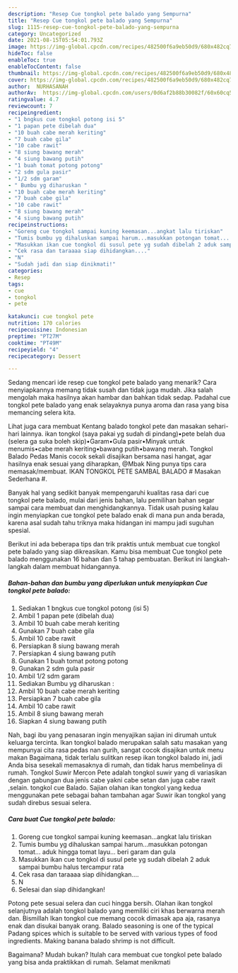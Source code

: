 ```yaml
---
description: "Resep Cue tongkol pete balado yang Sempurna"
title: "Resep Cue tongkol pete balado yang Sempurna"
slug: 1115-resep-cue-tongkol-pete-balado-yang-sempurna
category: Uncategorized
date: 2021-08-15T05:54:01.793Z
image: https://img-global.cpcdn.com/recipes/482500f6a9eb50d9/680x482cq70/cue-tongkol-pete-balado-foto-resep-utama.jpg
hideToc: false
enableToc: true
enableTocContent: false
thumbnail: https://img-global.cpcdn.com/recipes/482500f6a9eb50d9/680x482cq70/cue-tongkol-pete-balado-foto-resep-utama.jpg
cover: https://img-global.cpcdn.com/recipes/482500f6a9eb50d9/680x482cq70/cue-tongkol-pete-balado-foto-resep-utama.jpg
author:  NURHASANAH
authorAv:  https://img-global.cpcdn.com/users/0d6af2b88b30082f/60x60cq50/avatar.jpg
ratingvalue: 4.7
reviewcount: 7
recipeingredient:
- "1 bngkus cue tongkol potong isi 5"
- "1 papan pete dibelah dua"
- "10 buah cabe merah keriting"
- "7 buah cabe gila"
- "10 cabe rawit"
- "8 siung bawang merah"
- "4 siung bawang putih"
- "1 buah tomat potong potong"
- "2 sdm gula pasir"
- "1/2 sdm garam"
- " Bumbu yg diharuskan "
- "10 buah cabe merah keriting"
- "7 buah cabe gila"
- "10 cabe rawit"
- "8 siung bawang merah"
- "4 siung bawang putih"
recipeinstructions:
- "Goreng cue tongkol sampai kuning keemasan...angkat lalu tiriskan"
- "Tumis bumbu yg dihaluskan sampai harum...masukkan potongan tomat... aduk hingga tomat layu... beri garam dan gula"
- "Masukkan ikan cue tongkol di susul pete yg sudah dibelah 2 aduk sampai bumbu halus tercampur rata"
- "Cek rasa dan taraaaa siap dihidangkan...."
- "N"
- "Sudah jadi dan siap dinikmati!"
categories:
- Resep
tags:
- cue
- tongkol
- pete

katakunci: cue tongkol pete 
nutrition: 170 calories
recipecuisine: Indonesian
preptime: "PT27M"
cooktime: "PT49M"
recipeyield: "4"
recipecategory: Dessert

---
```



Sedang mencari ide resep cue tongkol pete balado yang menarik? Cara menyiapkannya memang tidak susah dan tidak juga mudah. Jika salah mengolah maka hasilnya akan hambar dan bahkan tidak sedap. Padahal cue tongkol pete balado yang enak selayaknya punya aroma dan rasa yang bisa memancing selera kita.


Lihat juga cara membuat Kentang balado tongkol pete dan masakan sehari-hari lainnya. ikan tongkol (saya pakai yg sudah di pindang)•pete belah dua (selera ga suka boleh skip)•Garam•Gula pasir•Minyak untuk menumis•cabe merah keriting•bawang putih•bawang merah. Tongkol Balado Pedas Manis cocok sekali disajikan bersama nasi hangat, agar hasilnya enak sesuai yang diharapkan, @Mbak Ning punya tips cara memasak/membuat. IKAN TONGKOL PETE SAMBAL BALADO # Masakan Sederhana #.

Banyak hal yang sedikit banyak mempengaruhi kualitas rasa dari cue tongkol pete balado, mulai dari jenis bahan, lalu pemilihan bahan segar sampai cara membuat dan menghidangkannya. Tidak usah pusing kalau ingin menyiapkan cue tongkol pete balado enak di mana pun anda berada, karena asal sudah tahu triknya maka hidangan ini mampu jadi suguhan spesial.


Berikut ini ada beberapa tips dan trik praktis untuk membuat cue tongkol pete balado yang siap dikreasikan. Kamu bisa membuat Cue tongkol pete balado menggunakan 16 bahan dan 5 tahap pembuatan. Berikut ini langkah-langkah dalam membuat hidangannya.

<!--inarticleads1-->

##### Bahan-bahan dan bumbu yang diperlukan untuk menyiapkan Cue tongkol pete balado:

1. Sediakan 1 bngkus cue tongkol potong (isi 5)
1. Ambil 1 papan pete (dibelah dua)
1. Ambil 10 buah cabe merah keriting
1. Gunakan 7 buah cabe gila
1. Ambil 10 cabe rawit
1. Persiapkan 8 siung bawang merah
1. Persiapkan 4 siung bawang putih
1. Gunakan 1 buah tomat potong potong
1. Gunakan 2 sdm gula pasir
1. Ambil 1/2 sdm garam
1. Sediakan  Bumbu yg diharuskan :
1. Ambil 10 buah cabe merah keriting
1. Persiapkan 7 buah cabe gila
1. Ambil 10 cabe rawit
1. Ambil 8 siung bawang merah
1. Siapkan 4 siung bawang putih


Nah, bagi ibu yang penasaran ingin menyajikan sajian ini dirumah untuk keluarga tercinta. Ikan tongkol balado merupakan salah satu masakan yang mempunyai cita rasa pedas nan gurih, sangat cocok disajikan untuk menu makan Bagaimana, tidak terlalu sulitkan resep ikan tongkol balado ini, jadi Anda bisa sesekali memasaknya di rumah, dan tidak harus membelinya di rumah. Tongkol Suwir Mercon Pete adalah tongkol suwir yang di variasikan dengan gabungan dua jenis cabe yakni cabe setan dan juga cabe rawit ,selain. tongkol cue Balado. Sajian olahan ikan tongkol yang kedua menggunakan pete sebagai bahan tambahan agar Suwir ikan tongkol yang sudah direbus sesuai selera. 

<!--inarticleads2-->

##### Cara buat Cue tongkol pete balado:

1. Goreng cue tongkol sampai kuning keemasan...angkat lalu tiriskan
1. Tumis bumbu yg dihaluskan sampai harum...masukkan potongan tomat... aduk hingga tomat layu... beri garam dan gula
1. Masukkan ikan cue tongkol di susul pete yg sudah dibelah 2 aduk sampai bumbu halus tercampur rata
1. Cek rasa dan taraaaa siap dihidangkan....
1. N
1. Selesai dan siap dihidangkan!

Potong pete sesuai selera dan cuci hingga bersih. Olahan ikan tongkol selanjutnya adalah tongkol balado yang memiliki ciri khas berwarna merah dan. Bismillah Ikan tongkol cue memang cocok dimasak apa aja, rasanya enak dan disukai banyak orang. Balado seasoning is one of the typical Padang spices which is suitable to be served with various types of food ingredients. Making banana balado shrimp is not difficult. 

Bagaimana? Mudah bukan? Itulah cara membuat cue tongkol pete balado yang bisa anda praktikkan di rumah. Selamat menikmati

